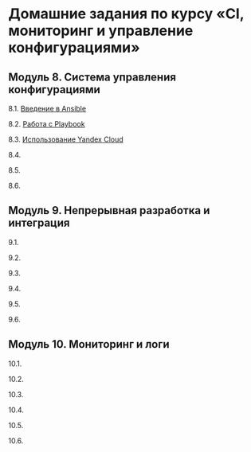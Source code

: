 # Домашние задания по курсу «CI, мониторинг и управление конфигурациями»


## Модуль 8. Система управления конфигурациями

8.1. [Введение в Ansible](tasks/8.1.md)

8.2. [Работа с Playbook](tasks/8.2.md)

8.3. [Использование Yandex Cloud](tasks/8.3.md)

8.4. [](8.4.md)

8.5. [](8.5.md)

8.6. [](8.6.md)

## Модуль 9. Непрерывная разработка и интеграция

9.1. [](9.1.md)

9.2. [](9.2.md)

9.3. [](9.3.md)

9.4. [](9.4.md)

9.5. [](9.5.md)

9.6. [](9.6.md)

## Модуль 10. Мониторинг и логи

10.1. [](10.1.md) 

10.2. [](10.2.md)

10.3. [](10.3.md)

10.4. [](10.4.md)

10.5. [](10.5.md)

10.6. [](10.6.md)
